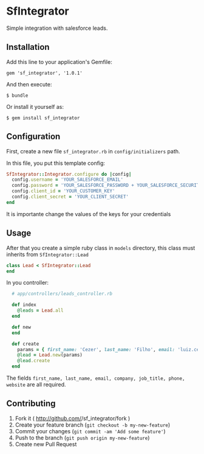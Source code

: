 # SfIntegrator

Simple integration with salesforce leads.

## Installation

Add this line to your application's Gemfile:

    gem 'sf_integrator', '1.0.1'

And then execute:

    $ bundle

Or install it yourself as:

    $ gem install sf_integrator

## Configuration

First, create a new file `sf_integrator.rb` in `config/initializers` path.

In this file, you put this template config:

```ruby
SfIntegrator::Integrator.configure do |config|
  config.username = 'YOUR_SALESFORCE_EMAIL'
  config.password = 'YOUR_SALESFORCE_PASSWORD + YOUR_SALESFORCE_SECURITY_TOKEN'
  config.client_id = 'YOUR_CUSTOMER_KEY'
  config.client_secret = 'YOUR_CLIENT_SECRET'
end
```

It is importante change the values of the keys for your credentials

## Usage

After that you create a simple ruby class in `models` directory, this class must inherits from `SfIntegrator::Lead`

```ruby
class Lead < SfIntegrator::Lead
end
```

In you controller:

```ruby
  # app/controllers/leads_controller.rb

  def index
    @leads = Lead.all
  end

  def new
  end

  def create
    params = { first_name: 'Cezer', last_name: 'Filho', email: 'luiz.cezer@yahoo.com.br', company: 'Google', job_title: 'Developer', phone: '5555555', website: 'http://github.com/lccezinha' }
    @lead = Lead.new(params)
    @lead.create
  end
```

The fields `first_name, last_name, email, company, job_title, phone, website` are all required.

## Contributing

1. Fork it ( http://github.com/<my-github-username>/sf_integrator/fork )
2. Create your feature branch (`git checkout -b my-new-feature`)
3. Commit your changes (`git commit -am 'Add some feature'`)
4. Push to the branch (`git push origin my-new-feature`)
5. Create new Pull Request
